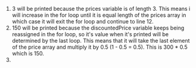 1. 3 will be printed because the prices variable is of length 3. This means i will increase in the for loop until it is equal length of the prices array in which case it will exit the for loop and continue to line 12.
2. 150 will be printed because the discountedPrice variable keeps being reassigned in the for loop, so it's value when it's printed will be determined by the last loop. This means that it will take the last element of the price array and multiply it by 0.5 (1 - 0.5 = 0.5). This is 300 * 0.5 which is 150.
3. 
